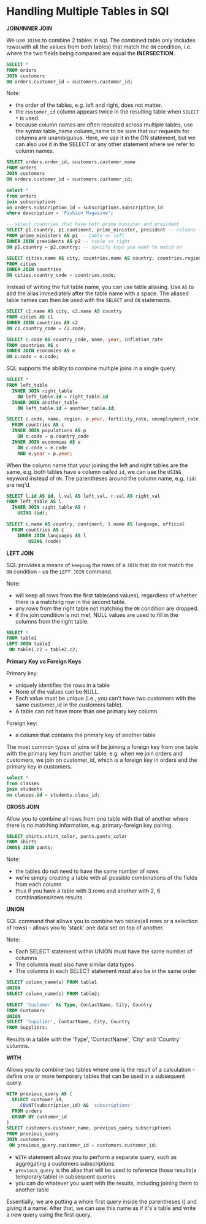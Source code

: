 # Handling Multiple Tables in SQl

**JOIN/INNER JOIN**

We use `JOIN`s to combine 2 tables in sql.
The combined table only includes rows(with all the values from both tables) that match the `ON` condition, i.e. where the two fields being compared are equal the **INERSECTION**.

```sql
SELECT *
FROM orders
JOIN customers
ON orders.customer_id = customers.customer_id;
```

Note:

- the order of the tables, e.g. left and right, does not matter.
- the `customer_id` column appears twice in the resulting table when `SELECT *` is used.
- because column names are often repeated across multiple tables, use the syntax table_name.column_name to be sure that our requests for columns are unambiguous. Here, we use it in the ON statement, but we can also use it in the SELECT or any other statement where we refer to column names.

```sql
SELECT orders.order_id, customers.customer_name
FROM orders
JOIN customers
ON orders.customer_id = customers.customer_id;

select *
from orders
join subscriptions
on orders.subscription_id = subscriptions.subscription_id
where description = 'Fashion Magazine';

-- select countries that have both prime minister and president
SELECT p1.country, p1.continent, prime_minister, president -- columns from both tables to display
FROM prime_ministers AS p1 -- table on left
INNER JOIN presidents AS p2 -- table on right
ON p1.country = p2.country; -- specify keys you want to match on

SELECT cities.name AS city, countries.name AS country, countries.region
FROM cities
INNER JOIN countries
ON cities.country_code = countries.code;
```

Instead of writing the full table name, you can use table aliasing. Use `AS` to add the alias immediately after the table name with a space. The aliased table names can then be used with the `SELECT` and `ON` statements.

```sql
SELECT c1.name AS city, c2.name AS country
FROM cities AS c1
INNER JOIN countries AS c2
ON c1.country_code = c2.code;

SELECT c.code AS country_code, name, year, inflation_rate
FROM countries AS c
INNER JOIN economies AS e
ON c.code = e.code;
```

SQL supports the ability to combine multiple joins in a single query.

```sql
SELECT *
FROM left_table
  INNER JOIN right_table
    ON left_table.id = right_table.id
  INNER JOIN another_table
    ON left_table.id = another_table.id;

SELECT c.code, name, region, e.year, fertility_rate, unemployment_rate
  FROM countries AS c
  INNER JOIN populations AS p
    ON c.code = p.country_code
  INNER JOIN economies AS e
    ON c.code = e.code
    AND e.year = p.year;
```

When the column name that your joining the left and right tables are the same, e.g. both tables have a column called `id`, we can use the `USING` keyword instead of `ON`. The parentheses around the column name, e.g. `(id)` are req'd.

```sql
SELECT l.id AS id, l.val AS left_val, r.val AS right_val  
FROM left_table AS l
  INNER JOIN right_table AS r
    USING (id);

SELECT c.name AS country, continent, l.name AS language, official
  FROM countries AS c
    INNER JOIN languages AS l
        USING (code)
```


**LEFT JOIN**

SQL provides a means of `keeping` the rows of a `JOIN` that do not match the `ON` condition - us the `LEFT JOIN` command.

Note:

- will keep all rows from the first table(and values), regardless of whether there is a matching row in the second table.
- any rows from the right table not matching the `ON` condition are dropped.
- if the join condition is not met, NULL values are used to fill in the columns from the right table.

```sql
SELECT *
FROM table1
LEFT JOIN table2
 ON table1.c2 = table2.c2;
```

**Primary Key vs Foreign Keys**

Primary key:

- uniquely identifies the rows in a table
- None of the values can be NULL.
- Each value must be unique (i.e., you can't have two customers with the same customer_id in the customers table).
- A table can not have more than one primary key column.

Foreign key:

- a column that contains the primary key of another table

The most common types of joins will be joining a foreign key from one table with the primary key from another table, e.g. when we join orders and customers, we join on customer_id, which is a foreign key in orders and the primary key in customers.

```sql
select *
from classes
join students
on classes.id = students.class_id;
```

**CROSS JOIN**

Allow you to combine all rows from one table with that of another where there is no matching information, e.g. primary-foreign key pairing.

```sql
SELECT shirts.shirt_color, pants.pants_color
FROM shirts
CROSS JOIN pants;
```

Note:

- the tables do not need to have the same number of rows
- we're simply creating a table with all possible combinations of the fields from each column
- thus if you have a table with 3 rows and another with 2, 6 combinations/rows results.

**UNION**

SQL command that allows you to combine two tables(all rows or a selection of rows) - allows you to 'stack' one data set on top of another.

Note:

- Each SELECT statement within UNION must have the same number of columns
- The columns must also have similar data types
- The columns in each SELECT statement must also be in the same order

```sql
SELECT column_name(s) FROM table1
UNION
SELECT column_name(s) FROM table2;
```

```sql
SELECT 'Customer' As Type, ContactName, City, Country
FROM Customers
UNION
SELECT 'Supplier', ContactName, City, Country
FROM Suppliers;
```

Results in a table with the 'Type', 'ContactName', 'City' and 'Country' columns.

**WITH**

Allows you to combine two tables where one is the result of a calculation - define one or more temporary tables that can be used in a subsequent query.

```sql
WITH previous_query AS (
  SELECT customer_id,
     COUNT(subscription_id) AS 'subscriptions'
  FROM orders
  GROUP BY customer_id
)
SELECT customers.customer_name, previous_query.subscriptions
FROM previous_query
JOIN customers
 ON previous_query.customer_id = customers.customer_id;
```

- `WITH` statement allows you to perform a separate query, such as aggregating a customers subscriptions
- `previous_query` is the alias that will be used to reference those results(a temporary table) in subsequent queries
- you can do whatever you want with the results, including joining them to another table

Essentially, we are putting a whole first query inside the parentheses () and giving it a name. After that, we can use this name as if it's a table and write a new query using the first query.

